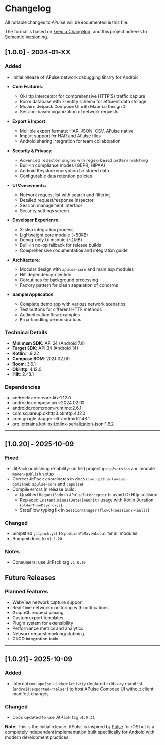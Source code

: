 # Changelog

All notable changes to APulse will be documented in this file.

The format is based on [Keep a Changelog](https://keepachangelog.com/en/1.0.0/),
and this project adheres to [Semantic Versioning](https://semver.org/spec/v2.0.0.html).

## [1.0.0] - 2024-01-XX

### Added
- Initial release of APulse network debugging library for Android
- **Core Features**:
  - OkHttp interceptor for comprehensive HTTP(S) traffic capture
  - Room database with 7-entity schema for efficient data storage
  - Modern Jetpack Compose UI with Material Design 3
  - Session-based organization of network requests
  
- **Export & Import**:
  - Multiple export formats: HAR, JSON, CSV, APulse native
  - Import support for HAR and APulse files
  - Android sharing integration for team collaboration
  
- **Security & Privacy**:
  - Advanced redaction engine with regex-based pattern matching
  - Built-in compliance modes (GDPR, HIPAA)
  - Android Keystore encryption for stored data
  - Configurable data retention policies
  
- **UI Components**:
  - Network request list with search and filtering
  - Detailed request/response inspector
  - Session management interface
  - Security settings screen
  
- **Developer Experience**:
  - 3-step integration process
  - Lightweight core module (~50KB)
  - Debug-only UI module (~2MB)
  - Built-in no-op fallback for release builds
  - Comprehensive documentation and integration guide

- **Architecture**:
  - Modular design with `apulse-core` and main app modules
  - Hilt dependency injection
  - Coroutines for background processing
  - Factory pattern for clean separation of concerns
  
- **Sample Application**:
  - Complete demo app with various network scenarios
  - Test buttons for different HTTP methods
  - Authentication flow examples
  - Error handling demonstrations

### Technical Details
- **Minimum SDK**: API 24 (Android 7.0)
- **Target SDK**: API 34 (Android 14)
- **Kotlin**: 1.9.22
- **Compose BOM**: 2024.02.00
- **Room**: 2.6.1
- **OkHttp**: 4.12.0
- **Hilt**: 2.48.1

### Dependencies
- androidx.core:core-ktx:1.12.0
- androidx.compose.ui:ui:2024.02.00
- androidx.room:room-runtime:2.6.1
- com.squareup.okhttp3:okhttp:4.12.0
- com.google.dagger:hilt-android:2.48.1
- org.jetbrains.kotlinx:kotlinx-serialization-json:1.6.2

---

## [1.0.20] - 2025-10-09

### Fixed
- JitPack publishing reliability: unified project `group`/`version` and module `maven-publish` setup
- Correct JitPack coordinates in docs (`com.github.lukasz-pomianek:apulse-core` and `:apulse`)
- Compile errors in release build:
  - Qualified `RequestBody` in `APulseInterceptor` to avoid OkHttp collision
  - Replaced `Instant.minus(DateTimeUnit)` usage with Kotlin Duration (`olderThanDays.days`)
  - StateFlow typing fix in `SessionManager` (`flowOf<Session?>(null)`)

### Changed
- Simplified `jitpack.yml` to `publishToMavenLocal` for all modules
- Bumped docs to `v1.0.20`

### Notes
- Consumers: use JitPack tag `v1.0.20`

## Future Releases

### Planned Features
- WebView network capture support
- Real-time network monitoring with notifications  
- GraphQL request parsing
- Custom export templates
- Plugin system for extensibility
- Performance metrics and analytics
- Network request mocking/stubbing
- CI/CD integration tools

---

## [1.0.21] - 2025-10-09

### Added
- Internal `com.apulse.ui.MainActivity` declared in library manifest (`android:exported="false"`) to host APulse Compose UI without client manifest changes

### Changed
- Docs updated to use JitPack tag `v1.0.21`


**Note**: This is the initial release. APulse is inspired by [Pulse](https://github.com/kean/Pulse) for iOS but is a completely independent implementation built specifically for Android with modern development practices.